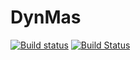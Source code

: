 # DynMas
[![Build status](https://ci.appveyor.com/api/projects/status/rvd5stpx6vc39wf6/branch/workBranch?svg=true)](https://ci.appveyor.com/project/Nikolay2015/dynmas/branch/workBranch)
[![Build Status](https://travis-ci.org/Nikolay2015/Cstring.svg?branch=second)](https://travis-ci.org/Nikolay2015/Cstring)
